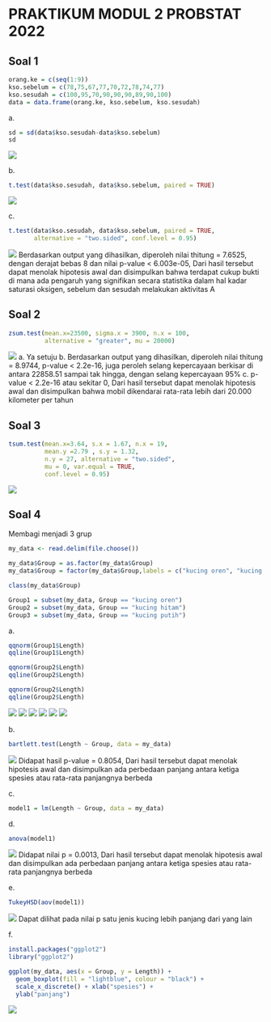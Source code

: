 # PRAKTIKUM MODUL 2 PROBSTAT 2022

## Soal 1
```R
orang.ke = c(seq(1:9))
kso.sebelum = c(78,75,67,77,70,72,78,74,77)
kso.sesudah = c(100,95,70,90,90,90,89,90,100)
data = data.frame(orang.ke, kso.sebelum, kso.sesudah)
```

a.
```R
sd = sd(data$kso.sesudah-data$kso.sebelum)
sd
```
![](img/1a.jpg)

b.
```R
t.test(data$kso.sesudah, data$kso.sebelum, paired = TRUE)
```
![](img/1b.jpg)

c.
```R
t.test(data$kso.sesudah, data$kso.sebelum, paired = TRUE, 
       alternative = "two.sided", conf.level = 0.95)
```
![](img/1c.jpg)
Berdasarkan output yang dihasilkan, diperoleh nilai thitung = 7.6525,
dengan derajat bebas 8 dan nilai p-value < 6.003e-05, Dari hasil tersebut dapat menolak hipotesis awal dan disimpulkan bahwa terdapat cukup
bukti di mana ada pengaruh yang signifikan secara statistika dalam hal kadar saturasi
oksigen, sebelum dan sesudah melakukan aktivitas A

## Soal 2
```R
zsum.test(mean.x=23500, sigma.x = 3900, n.x = 100,  
          alternative = "greater", mu = 20000)
```
![](img/2a.jpg)
a. Ya setuju
b. Berdasarkan output yang dihasilkan, diperoleh nilai thitung = 8.9744, p-value < 2.2e-16, juga peroleh selang
kepercayaan berkisar di antara 22858.51 sampai tak hingga, dengan selang kepercayaan 95%
c. p-value < 2.2e-16 atau sekitar 0, Dari hasil tersebut dapat menolak hipotesis awal dan disimpulkan bahwa 
mobil dikendarai rata-rata lebih dari 20.000 kilometer per tahun

## Soal 3
```R
tsum.test(mean.x=3.64, s.x = 1.67, n.x = 19, 
          mean.y =2.79 , s.y = 1.32,
          n.y = 27, alternative = "two.sided", 
          mu = 0, var.equal = TRUE,
          conf.level = 0.95)
```
![](img/3a.jpg)

## Soal 4
Membagi menjadi 3 grup
```R
my_data <- read.delim(file.choose())

my_data$Group = as.factor(my_data$Group)
my_data$Group = factor(my_data$Group,labels = c("kucing oren", "kucing hitam", "kucing putih"))

class(my_data$Group)

Group1 = subset(my_data, Group == "kucing oren")
Group2 = subset(my_data, Group == "kucing hitam")
Group3 = subset(my_data, Group == "kucing putih")
```
a.
```R
qqnorm(Group1$Length)
qqline(Group1$Length)

qqnorm(Group2$Length)
qqline(Group2$Length)

qqnorm(Group2$Length)
qqline(Group2$Length)
```
![](img/4a.jpg)
![](img/4b.jpg)
![](img/4c.jpg)
![](img/4d.jpg)
![](img/4e.jpg)
![](img/4f.jpg)

b.
```R
bartlett.test(Length ~ Group, data = my_data)
```
![](img/4g.jpg)
Didapat hasil p-value = 0.8054, Dari hasil tersebut dapat menolak hipotesis awal dan disimpulkan ada perbedaan panjang antara ketiga spesies atau rata-rata panjangnya berbeda

c.
```R
model1 = lm(Length ~ Group, data = my_data)
```

d.
```R
anova(model1)
```
![](img/4h.jpg)
Didapat nilai p = 0.0013, Dari hasil tersebut dapat menolak hipotesis awal dan disimpulkan ada perbedaan panjang antara ketiga spesies atau rata-rata panjangnya berbeda

e.
```R
TukeyHSD(aov(model1))
```
![](img/4i.jpg)
Dapat dilihat pada nilai p satu jenis kucing lebih panjang dari yang lain

f. 
```R
install.packages("ggplot2")
library("ggplot2")

ggplot(my_data, aes(x = Group, y = Length)) +
  geom_boxplot(fill = "lightblue", colour = "black") +
  scale_x_discrete() + xlab("spesies") +
  ylab("panjang")
```
![](img/4j.jpg)
